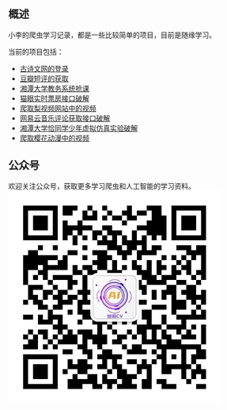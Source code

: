 ## 概述
小李的爬虫学习记录，都是一些比较简单的项目，目前是随缘学习。

当前的项目包括：
- [古诗文网的登录](./gushiwen)
- [豆瓣短评的获取](./douban)
- [湘潭大学教务系统抢课](./jwxt_course)
- [猫眼实时票房接口破解](./maoyan)
- [爬取梨视频网站中的视频](./pear)
- [网易云音乐评论获取接口破解](./wangyiyun)
- [湘潭大学恰同学少年虚拟仿真实验破解](./xiunifangzhen)
- [爬取樱花动漫中的视频](./yinghuavideo)

## 公众号
欢迎关注公众号，获取更多学习爬虫和人工智能的学习资料。
![code](./resources/code.jpg)
